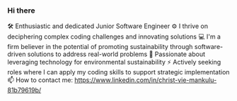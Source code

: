 ### Hi there 
🛠️ Enthusiastic and dedicated Junior Software Engineer
⚙️ I thrive on deciphering complex coding challenges and innovating solutions
💻 I'm a firm believer in the potential of promoting sustainability through software-driven solutions to address real-world problems
🌱 Passionate about leveraging technology for environmental sustainability
⚡ Actively seeking roles where I can apply my coding skills to support strategic implementation
📫 How to contact me: https://www.linkedin.com/in/christ-vie-mankulu-81b79619b/
